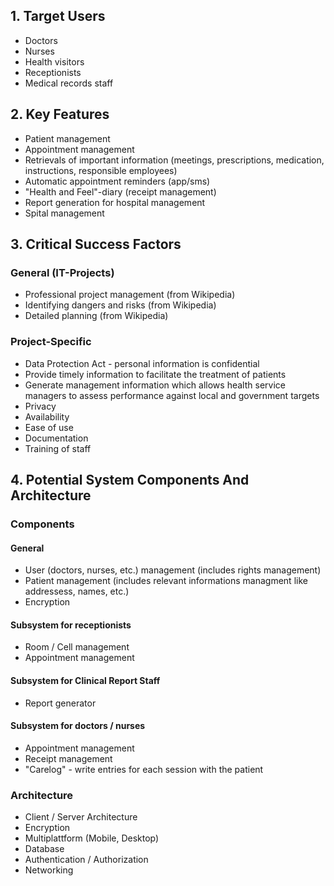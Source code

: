 ## 1. Target Users
- Doctors
- Nurses
- Health visitors
- Receptionists
- Medical records staff

## 2. Key Features
- Patient management
- Appointment management
- Retrievals of important information (meetings, prescriptions, medication, instructions, responsible employees)
- Automatic appointment reminders (app/sms)
- "Health and Feel"-diary (receipt management)
- Report generation for hospital management
- Spital management

## 3. Critical Success Factors

### General (IT-Projects)
- Professional project management (from Wikipedia)
- Identifying dangers and risks (from Wikipedia)
- Detailed planning (from Wikipedia)

### Project-Specific
- Data Protection Act - personal information is confidential
- Provide timely information to facilitate the treatment of patients
- Generate management information which allows health service managers to assess performance against local and government targets
- Privacy
- Availability
- Ease of use
- Documentation
- Training of staff

## 4. Potential System Components And Architecture

### Components

#### General
- User (doctors, nurses, etc.) management (includes rights management)
- Patient management (includes relevant informations managment like addressess, names, etc.)
- Encryption

#### Subsystem for receptionists
- Room / Cell management
- Appointment management

#### Subsystem for Clinical Report Staff
- Report generator

#### Subsystem for doctors / nurses
- Appointment management
- Receipt management
- "Carelog" - write entries for each session with the patient

### Architecture
- Client / Server Architecture
- Encryption
- Multiplattform (Mobile, Desktop)
- Database
- Authentication / Authorization
- Networking

